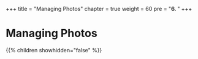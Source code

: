 +++
title = "Managing Photos"
chapter = true
weight = 60
pre = "<b>6. </b>"
+++

# Managing Photos

{{% children showhidden="false" %}}


